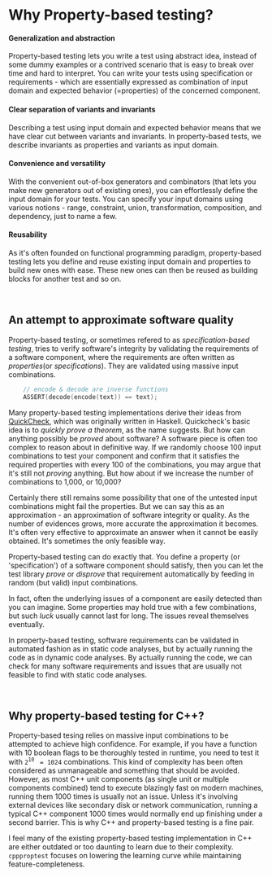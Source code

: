 # Why Property-based testing?

#### Generalization and abstraction

Property-based testing lets you write a test using abstract idea, instead of some dummy examples or a contrived scenario that is easy to break over time and hard to interpret. You can write your tests using specification or requirements - which are essentially expressed as combination of input domain and expected behavior (=properties) of the concerned component.

#### Clear separation of variants and invariants

Describing a test using input domain and expected behavior means that we have clear cut between variants and invariants. In property-based tests, we describe invariants as properties and variants as input domain. 

#### Convenience and versatility

With the convenient out-of-box generators and combinators (that lets you make new generators out of existing ones), you can effortlessly define the input domain for your tests. You can specify your input domains using various notions - range, constraint, union, transformation, composition, and dependency, just to name a few.

#### Reusability

As it's often founded on functional programming paradigm, property-based testing lets you define and reuse existing input domain and properties to build new ones with ease. These new ones can then be reused as building blocks for another test and so on.

&nbsp;

## An attempt to approximate software quality 

Property-based testing, or sometimes refered to as *specification-based testing*, tries to verify software's integrity by validating the requirements of a software component, where the requirements are often written as *properties*(or *specifications*). They are validated using massive input combinations. 

```cpp
    // encode & decode are inverse functions
    ASSERT(decode(encode(text)) == text);
```

Many property-based testing implementations derive their ideas from [QuickCheck](https://en.wikipedia.org/wiki/QuickCheck), which was originally written in Haskell. Quickcheck's basic idea is to *quickly prove a theorem*, as the name suggests. But how can anything possibly be *proved* about software? A software piece is often too complex to reason about in definitive way. If we randomly choose 100 input combinations to test your component and confirm that it satisfies the required properties with every 100 of the combinations, you may argue that it's still not *proving* anything. But how about if we increase the number of combinations to 1,000, or 10,000?

Certainly there still remains some possibility that one of the untested input combinations might fail the properties. But we can say this as an approximation - an approximation of software integrity or quality. As the number of evidences grows, more accurate the approximation it becomes. It's often very effective to approximate an answer when it cannot be easily obtained. It's sometimes the only feasible way.   

Property-based testing can do exactly that. You define a property (or 'specification') of a software component should satisfy, then you can let the test library *prove* or *disprove* that requirement automatically by feeding in random (but valid) input combinations.  

In fact, often the underlying issues of a component are easily detected than you can imagine. Some properties may hold true with a few combinations, but such *luck* usually cannot last for long. The issues reveal themselves eventually.

In property-based testing, software requirements can be validated in automated fashion as in static code analyses, but by actually running the code as in dynamic code analyses. By actually running the code, we can check for many software requirements and issues that are usually not feasible to find with static code analyses.

&nbsp;


## Why property-based testing for C++?

Property-based tesing relies on massive input combinations to be attempted to achieve high confidence. 
For example, if you have a function with 10 boolean flags to be thoroughly tested in runtime, you need to test it with `2`<sup>`10`</sup> ` = 1024` combinations. This kind of complexity has been often considered as unmanageable and something that should be avoided. However, as most C++ unit components (as single unit or multiple components combined) tend to execute blazingly fast on modern machines, running them 1000 times is usually not an issue. Unless it's involving external devices like secondary disk or network communication, running a typical C++ component 1000 times would normally end up finishing under a second barrier. This is why C++ and property-based testing is a fine pair.

I feel many of the existing property-based testing implementation in C++ are either outdated or too daunting to learn due to their complexity.
`cppproptest` focuses on lowering the learning curve while maintaining feature-completeness. 
